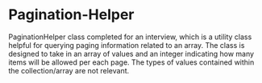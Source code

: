 # Pagination-Helper

PaginationHelper class completed for an interview, which is a utility class helpful for querying paging information related to an array.
The class is designed to take in an array of values and an integer indicating how many items will be allowed per each page. The types of values contained within the collection/array are not relevant.

